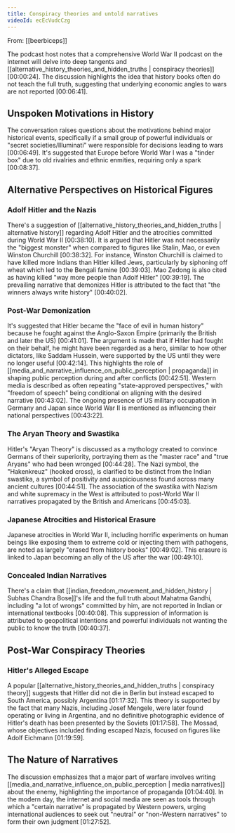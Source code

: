 ```yaml
---
title: Conspiracy theories and untold narratives
videoId: ecEcVudcCzg
---
```


From: [[beerbiceps]] <br/> 

The podcast host notes that a comprehensive World War II podcast on the internet will delve into deep tangents and [[alternative_history_theories_and_hidden_truths | conspiracy theories]] <a class="yt-timestamp" data-t="00:00:24">[00:00:24]</a>. The discussion highlights the idea that history books often do not teach the full truth, suggesting that underlying economic angles to wars are not reported <a class="yt-timestamp" data-t="00:06:41">[00:06:41]</a>.

## Unspoken Motivations in History

The conversation raises questions about the motivations behind major historical events, specifically if a small group of powerful individuals or "secret societies/Illuminati" were responsible for decisions leading to wars <a class="yt-timestamp" data-t="00:06:49">[00:06:49]</a>. It's suggested that Europe before World War I was a "tinder box" due to old rivalries and ethnic enmities, requiring only a spark <a class="yt-timestamp" data-t="00:08:37">[00:08:37]</a>.

## Alternative Perspectives on Historical Figures

### Adolf Hitler and the Nazis
There's a suggestion of [[alternative_history_theories_and_hidden_truths | alternative history]] regarding Adolf Hitler and the atrocities committed during World War II <a class="yt-timestamp" data-t="00:38:10">[00:38:10]</a>. It is argued that Hitler was not necessarily the "biggest monster" when compared to figures like Stalin, Mao, or even Winston Churchill <a class="yt-timestamp" data-t="00:38:32">[00:38:32]</a>.
For instance, Winston Churchill is claimed to have killed more Indians than Hitler killed Jews, particularly by siphoning off wheat which led to the Bengali famine <a class="yt-timestamp" data-t="00:39:03">[00:39:03]</a>. Mao Zedong is also cited as having killed "way more people than Adolf Hitler" <a class="yt-timestamp" data-t="00:39:19">[00:39:19]</a>. The prevailing narrative that demonizes Hitler is attributed to the fact that "the winners always write history" <a class="yt-timestamp" data-t="00:40:02">[00:40:02]</a>.

### Post-War Demonization
It's suggested that Hitler became the "face of evil in human history" because he fought against the Anglo-Saxon Empire (primarily the British and later the US) <a class="yt-timestamp" data-t="00:41:01">[00:41:01]</a>. The argument is made that if Hitler had fought on their behalf, he might have been regarded as a hero, similar to how other dictators, like Saddam Hussein, were supported by the US until they were no longer useful <a class="yt-timestamp" data-t="00:42:14">[00:42:14]</a>. This highlights the role of [[media_and_narrative_influence_on_public_perception | propaganda]] in shaping public perception during and after conflicts <a class="yt-timestamp" data-t="00:42:51">[00:42:51]</a>. Western media is described as often repeating "state-approved perspectives," with "freedom of speech" being conditional on aligning with the desired narrative <a class="yt-timestamp" data-t="00:43:02">[00:43:02]</a>. The ongoing presence of US military occupation in Germany and Japan since World War II is mentioned as influencing their national perspectives <a class="yt-timestamp" data-t="00:43:22">[00:43:22]</a>.

### The Aryan Theory and Swastika
Hitler's "Aryan Theory" is discussed as a mythology created to convince Germans of their superiority, portraying them as the "master race" and "true Aryans" who had been wronged <a class="yt-timestamp" data-t="00:44:28">[00:44:28]</a>. The Nazi symbol, the "Hakenkreuz" (hooked cross), is clarified to be distinct from the Indian swastika, a symbol of positivity and auspiciousness found across many ancient cultures <a class="yt-timestamp" data-t="00:44:51">[00:44:51]</a>. The association of the swastika with Nazism and white supremacy in the West is attributed to post-World War II narratives propagated by the British and Americans <a class="yt-timestamp" data-t="00:45:03">[00:45:03]</a>.

### Japanese Atrocities and Historical Erasure
Japanese atrocities in World War II, including horrific experiments on human beings like exposing them to extreme cold or injecting them with pathogens, are noted as largely "erased from history books" <a class="yt-timestamp" data-t="00:49:02">[00:49:02]</a>. This erasure is linked to Japan becoming an ally of the US after the war <a class="yt-timestamp" data-t="00:49:10">[00:49:10]</a>.

### Concealed Indian Narratives
There's a claim that [[indian_freedom_movement_and_hidden_history | Subhas Chandra Bose]]'s life and the full truth about Mahatma Gandhi, including "a lot of wrongs" committed by him, are not reported in Indian or international textbooks <a class="yt-timestamp" data-t="00:40:08">[00:40:08]</a>. This suppression of information is attributed to geopolitical intentions and powerful individuals not wanting the public to know the truth <a class="yt-timestamp" data-t="00:40:37">[00:40:37]</a>.

## Post-War Conspiracy Theories

### Hitler's Alleged Escape
A popular [[alternative_history_theories_and_hidden_truths | conspiracy theory]] suggests that Hitler did not die in Berlin but instead escaped to South America, possibly Argentina <a class="yt-timestamp" data-t="01:17:32">[01:17:32]</a>. This theory is supported by the fact that many Nazis, including Josef Mengele, were later found operating or living in Argentina, and no definitive photographic evidence of Hitler's death has been presented by the Soviets <a class="yt-timestamp" data-t="01:17:58">[01:17:58]</a>. The Mossad, whose objectives included finding escaped Nazis, focused on figures like Adolf Eichmann <a class="yt-timestamp" data-t="01:19:59">[01:19:59]</a>.

## The Nature of Narratives
The discussion emphasizes that a major part of warfare involves writing [[media_and_narrative_influence_on_public_perception | media narratives]] about the enemy, highlighting the importance of propaganda <a class="yt-timestamp" data-t="01:04:40">[01:04:40]</a>. In the modern day, the internet and social media are seen as tools through which a "certain narrative" is propagated by Western powers, urging international audiences to seek out "neutral" or "non-Western narratives" to form their own judgment <a class="yt-timestamp" data-t="01:27:52">[01:27:52]</a>.